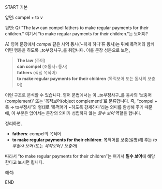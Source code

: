 START
기본

앞면:
compel + to v


뒷면:
Q) "The law can compel fathers to make regular payments for their children." 
여기서 "to make regular payments for their children."는 보어야?

A) 영어 문장에서 _compel_ 같은 사역 동사(‘~하게 하다’류 동사)는 뒤에 목적어와 함께 어떤 행동을 하도록 _to부정사구_를 취합니다. 이를 문장 성분으로 보면,

> **The law** (주어)  
> **can compel** (조동사+동사)  
> **fathers** (직접 목적어)  
> **to make regular payments for their children** (목적보어 또는 동사의 보충어)

이런 구조로 분석할 수 있습니다. 영어 문법에서는 이 _to부정사구_를 동사의 ‘보충어(complement)’ 또는 ‘목적보어(object complement)’로 분류합니다. 즉, “compel + 목 → to부정사”의 형태로 ‘목적어가 ~하도록 강제하다’라는 의미를 완성해 주기 때문에, 이 부분은 없어서는 문장의 의미가 성립하지 않는 _필수 보어_ 역할을 합니다.

정리하면,

- **fathers**: compel의 목적어
- **to make regular payments for their children**: 목적어를 보충(설명)해 주는 _to부정사 보어_ (또는 _목적보어 / 보충어_)

따라서 “to make regular payments for their children”는 여기서 **필수 보어**에 해당한다고 보시면 됩니다.


해석:
<!--ID: 1738045420046-->
END
